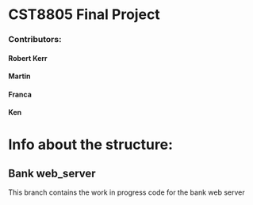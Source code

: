 # CST8805 Final Project
### Contributors: 
#### Robert Kerr 
#### Martin
#### Franca
#### Ken

# Info about the structure:

## Bank web_server
This branch contains the work in progress code for the bank web server
